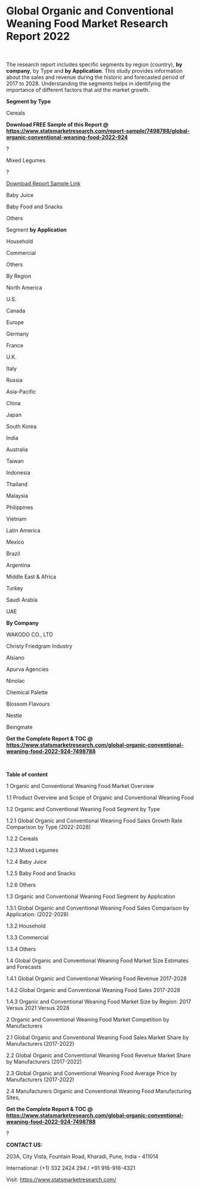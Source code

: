 <h1>Global Organic and Conventional Weaning Food Market Research Report 2022</h1><br/><p>The research report includes specific segments by region (country), <strong>by company</strong>, by Type and <strong>by Application</strong>. This study provides information about the sales and revenue during the historic and forecasted period of 2017 to 2028. Understanding the segments helps in identifying the importance of different factors that aid the market growth.</p>
 
 
 
 <p><strong>Segment by Type</strong></p>
 
 
 
 <p>Cereals</p>
 
 
 
 <div><b>Download FREE Sample of this Report @ <a href="https://www.statsmarketresearch.com/download-free-sample/7498788/global-organic-conventional-weaning-food-2022-924">https://www.statsmarketresearch.com/report-sample/7498788/global-organic-conventional-weaning-food-2022-924</a></b></div>
 
 
 
 <p>? </p>
 
 
 
 <p>Mixed Legumes</p>
 
 
 
 <p>? </p>
 
 
 
 <p><a href="https://www.statsmarketresearch.com/download-free-sample/7498788/global-organic-conventional-weaning-food-2022-924">Download Report Sample Link</a></p>
 
 
 
 <p>Baby Juice</p>
 
 
 
 <p>Baby Food and Snacks</p>
 
 
 
 <p>Others</p>
 
 
 
 <p>Segment <strong>by Application</strong></p>
 
 
 
 <p>Household</p>
 
 
 
 <p>Commercial</p>
 
 
 
 <p>Others</p>
 
 
 
 <p>By Region</p>
 
 
 
 <p>North America</p>
 
 
 
 <p>U.S.</p>
 
 
 
 <p>Canada</p>
 
 
 
 <p>Europe</p>
 
 
 
 <p>Germany</p>
 
 
 
 <p>France</p>
 
 
 
 <p>U.K.</p>
 
 
 
 <p>Italy</p>
 
 
 
 <p>Russia</p>
 
 
 
 <p>Asia-Pacific</p>
 
 
 
 <p>China</p>
 
 
 
 <p>Japan</p>
 
 
 
 <p>South Korea</p>
 
 
 
 <p>India</p>
 
 
 
 <p>Australia</p>
 
 
 
 <p>Taiwan</p>
 
 
 
 <p>Indonesia</p>
 
 
 
 <p>Thailand</p>
 
 
 
 <p>Malaysia</p>
 
 
 
 <p>Philippines</p>
 
 
 
 <p>Vietnam</p>
 
 
 
 <p>Latin America</p>
 
 
 
 <p>Mexico</p>
 
 
 
 <p>Brazil</p>
 
 
 
 <p>Argentina</p>
 
 
 
 <p>Middle East & Africa</p>
 
 
 
 <p>Turkey</p>
 
 
 
 <p>Saudi Arabia</p>
 
 
 
 <p>UAE</p>
 
 
 
 <p><strong>By Company</strong></p>
 
 
 
 <p>WAKODO CO., LTD</p>
 
 
 
 <p>Christy Friedgram Industry</p>
 
 
 
 <p>Alsiano</p>
 
 
 
 <p>Apurva Agencies</p>
 
 
 
 <p>Ninolac</p>
 
 
 
 <p>Chemical Palette</p>
 
 
 
 <p>Blossom Flavours</p>
 
 
 
 <p>Nestle</p>
 
 
 
 <p>Beingmate</p>
 
 
 
 <div><b>Get the Complete Report & TOC @ <a href="https://www.statsmarketresearch.com/global-organic-conventional-weaning-food-2022-924-7498788">https://www.statsmarketresearch.com/global-organic-conventional-weaning-food-2022-924-7498788</a></b></div>
 
 
 
 <p><br />
 
 <b>Table of content</b></p>
 
 
 
 <p>1 Organic and Conventional Weaning Food Market Overview<br />
 
 1.1 Product Overview and Scope of Organic and Conventional Weaning Food<br />
 
 1.2 Organic and Conventional Weaning Food Segment by Type<br />
 
 1.2.1 Global Organic and Conventional Weaning Food Sales Growth Rate Comparison by Type (2022-2028)<br />
 
 1.2.2 Cereals<br />
 
 1.2.3 Mixed Legumes<br />
 
 1.2.4 Baby Juice<br />
 
 1.2.5 Baby Food and Snacks<br />
 
 1.2.6 Others<br />
 
 1.3 Organic and Conventional Weaning Food Segment by Application<br />
 
 1.3.1 Global Organic and Conventional Weaning Food Sales Comparison by Application: (2022-2028)<br />
 
 1.3.2 Household<br />
 
 1.3.3 Commercial<br />
 
 1.3.4 Others<br />
 
 1.4 Global Organic and Conventional Weaning Food Market Size Estimates and Forecasts<br />
 
 1.4.1 Global Organic and Conventional Weaning Food Revenue 2017-2028<br />
 
 1.4.2 Global Organic and Conventional Weaning Food Sales 2017-2028<br />
 
 1.4.3 Organic and Conventional Weaning Food Market Size by Region: 2017 Versus 2021 Versus 2028<br />
 
 2 Organic and Conventional Weaning Food Market Competition by Manufacturers<br />
 
 2.1 Global Organic and Conventional Weaning Food Sales Market Share by Manufacturers (2017-2022)<br />
 
 2.2 Global Organic and Conventional Weaning Food Revenue Market Share by Manufacturers (2017-2022)<br />
 
 2.3 Global Organic and Conventional Weaning Food Average Price by Manufacturers (2017-2022)<br />
 
 2.4 Manufacturers Organic and Conventional Weaning Food Manufacturing Sites,</p>
 
 
 
 <div><b>Get the Complete Report & TOC @ <a href="https://www.statsmarketresearch.com/global-organic-conventional-weaning-food-2022-924-7498788">https://www.statsmarketresearch.com/global-organic-conventional-weaning-food-2022-924-7498788</a></b></div>
 
 
 
 <p>? </p>
 
 
 
 <p><b>CONTACT US:</b><br />
 
 203A, City Vista, Fountain Road, Kharadi, Pune, India - 411014<br />
 
 International: (+1) 332 2424 294 / +91 916-916-4321<br />
 
 Visit: <a href="https://www.statsmarketresearch.com/">https://www.statsmarketresearch.com/</a></p>